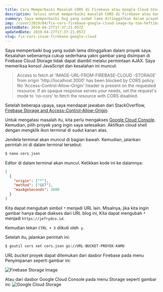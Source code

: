 ```yaml
---
title: Cara Memperbaiki Masalah CORS di Firebase atau Google Cloud Storage
description: Solusi untuk memperbaiki masalah CORS di Firebase atau Google Cloud Storage
summary: Saya memperbaiki bug yang sudah lama ditinggalkan dalam proyek saya. Kesalahan sebenarnya cukup sederhana yakni, gambar yang disimpan di Firebase Cloud Storage tidak dapat diambil melalui permintaan AJAX.
img: /cover/2019/04/fix-cors-firebase-google-cloud-image-by-toa-heftiba.jpg
postedDate: 2019-04-27T17:37:21.057Z
updatedDate: 2019-04-27T17:37:21.057Z
slug: fix-cors-issue-firebase-google-cloud
---
```


Saya memperbaiki bug yang sudah lama ditinggalkan dalam proyek saya. Kesalahan sebenarnya cukup sederhana yakni gambar yang disimpan di Firebase Cloud Storage tidak dapat diambil melalui permintaan AJAX. Saya memeriksa konsol JavaScript dan kesalahan ini muncul:

> Access to fetch at 'IMAGE-URL-FROM-FIREBASE-CLOUD -STORAGE' from origin 'http://localhost:3000' has been blocked by CORS policy: No 'Access-Control-Allow-Origin' header is present on the requested resource. If an opaque response serves your needs, set the request's mode to 'no-cors' to fetch the resource with CORS disabled.

Setelah beberapa upaya, saya mendapat jawaban dari StackOverflow, [Firebase Storage and Access-Control-Allow-Origin](https://stackoverflow.com/a/37765371/7711812).

Untuk mengatasi masalah itu, kita perlu mengakses [Google Cloud Console](https://console.cloud.google.com/home/dashboard). Kemudian, pilih proyek yang ingin saya selesaikan. Aktifkan cloud shell dengan mengklik ikon terminal di sudut kanan atas.

Jendela terminal akan muncul di bagian bawah. Kemudian, jalankan perintah ini di dalam terminal tersebut:

```bash
$ nano cors.json
```

Editor di dalam terminal akan muncul. Ketikkan kode ini ke dalamnya:

```json
[
  {
    "origin": ["*"],
    "method": ["GET"],
    "maxAgeSeconds": 3600
  }
]
```

Kita dapat mengubah simbol `*` menjadi URL lain. Misalnya, jika kita ingin gambar hanya dapat diakses dari URL blog ini, Kita dapat mengubah `*` menjadi `https://jefrydco.id`.

Kemudian tekan `CTRL + X` diikuti oleh` y`.

Setelah itu, jalankan perintah ini:

```bash
$ gsutil cors set cors.json gs://URL-BUCKET-PROYEK-KAMU
```

URL _bucket_ proyek dapat ditemukan dari dasbor Firebase pada menu Penyimpanan seperti gambar ini:

![Firebase Storage Image](/content/2019/04/firebase-storage-image-by-jefrydco.jpg)

Atau dari dasbor Google Cloud Console pada menu Storage seperti gambar ini:
![Google Cloud Storage](/content/2019/04/google-cloud-storage-image-by-jefrydco.jpg)

